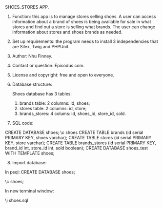 SHOES_STORES APP.

1. Function: this app is to manage stores selling shoes. A user can access information about a brand of shoes is being available for sale in what stores and find out a store is selling what brands. The user can change information about stores and shoes brands as needed.

2. Set up requirements: the program needs to install 3 independencies that are Silex, Twig and PHPUnit.

3. Author: Nhu Finney.

4. Contact or question: Epicodus.com.

5. License and copyright: free and open to everyone.

6. Database structure:

    Shoes database has 3 tables:

    1. brands table: 2 columns: id, shoes;
    2. stores table: 2 columns: id, store;
    3. brands_stores: 4 colums: id, shoes_id, store_id, sold.

7. SQL code:

CREATE DATABASE shoes;
\c shoes
CREATE TABLE brands (id serial PRIMARY KEY, shoes varchar);
CREATE TABLE stores (id serial PRIMARY KEY, store varchar);
CREATE TABLE brands_stores (id serial PRIMARY KEY, brand_id int, store_id int, sold boolean);
CREATE DATABASE shoes_test WITH TEMPLATE shoes;

8. Import database:

In psql: CREATE DATABASE shoes;

\c shoes;

In new terminal window:

\i shoes.sql
